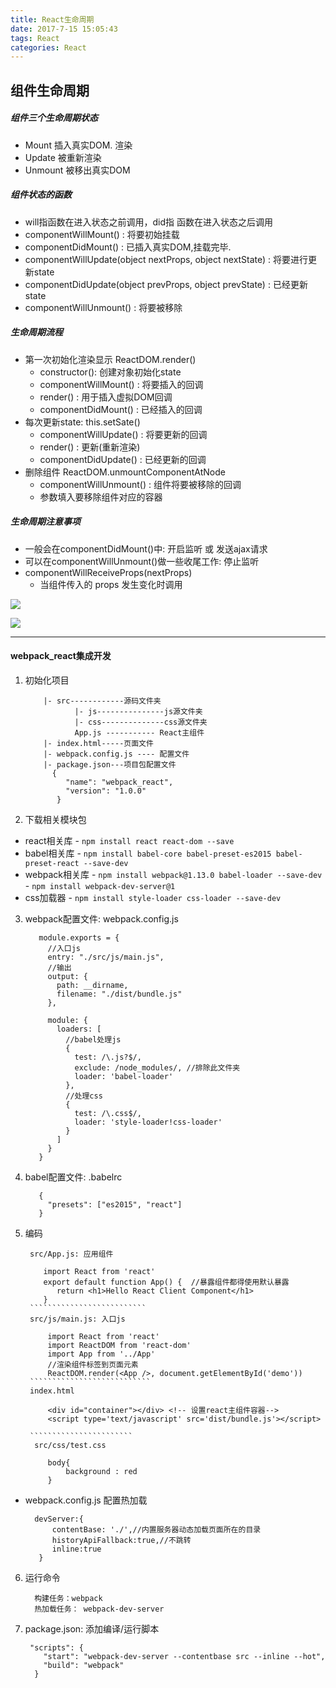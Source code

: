 ```yaml
---
title: React生命周期
date: 2017-7-15 15:05:43
tags: React
categories: React
---
```


## 组件生命周期
##### 组件三个生命周期状态
- Mount 插入真实DOM. 渲染
- Update 被重新渲染
- Unmount 被移出真实DOM

##### 组件状态的函数
- will指函数在进入状态之前调用，did指 函数在进入状态之后调用
- componentWillMount() : 将要初始挂载
- componentDidMount() : 已插入真实DOM,挂载完毕.
- componentWillUpdate(object nextProps, object nextState) : 将要进行更新state
- componentDidUpdate(object prevProps, object prevState) : 已经更新state
- componentWillUnmount() : 将要被移除

##### 生命周期流程
- 第一次初始化渲染显示  ReactDOM.render()
    - constructor(): 创建对象初始化state 
    - componentWillMount() : 将要插入的回调
    - render() : 用于插入虚拟DOM回调
    - componentDidMount() : 已经插入的回调
- 每次更新state: this.setSate()
    - componentWillUpdate() : 将要更新的回调
    - render() : 更新(重新渲染)
    - componentDidUpdate() : 已经更新的回调
- 删除组件 ReactDOM.unmountComponentAtNode
    - componentWillUnmount() : 组件将要被移除的回调 
    - 参数填入要移除组件对应的容器

##### 生命周期注意事项
- 一般会在componentDidMount()中: 开启监听 或 发送ajax请求
- 可以在componentWillUnmount()做一些收尾工作: 停止监听
- componentWillReceiveProps(nextProps)
    - 当组件传入的 props 发生变化时调用


![](http://i.imgur.com/Vah6umQ.png)

![](http://i.imgur.com/jHGTpep.png)

---

#### webpack_react集成开发
1. 初始化项目

	       |- src------------源码文件夹   
	              |- js---------------js源文件夹
	              |- css--------------css源文件夹
	              App.js ----------- React主组件
	       |- index.html-----页面文件
	       |- webpack.config.js ---- 配置文件
	       |- package.json---项目包配置文件
	         {
	            "name": "webpack_react",
	            "version": "1.0.0"
	          } 

2. 下载相关模块包
  * react相关库
	    - `npm install react react-dom --save`
  * babel相关库
    	- `npm install babel-core babel-preset-es2015 babel-preset-react --save-dev`
  * webpack相关库
    	- `npm install webpack@1.13.0 babel-loader --save-dev`
    	- `npm install webpack-dev-server@1`
  * css加载器
    	- `npm install style-loader css-loader --save-dev`
  
  	
3. webpack配置文件: webpack.config.js

		  module.exports = {
		    //入口js
		    entry: "./src/js/main.js",
		    //输出
		    output: {
		      path: __dirname,
		      filename: "./dist/bundle.js"
		    },
		  
		    module: {
		      loaders: [
		        //babel处理js
		        {
		          test: /\.js?$/,
		          exclude: /node_modules/, //排除此文件夹
		          loader: 'babel-loader'
		        },
		        //处理css
		        {
		          test: /\.css$/,
		          loader: 'style-loader!css-loader'
		        }
		      ]
		    }
		  }

4. babel配置文件: .babelrc

		  {
		    "presets": ["es2015", "react"]
		  }

5. 编码

	    src/App.js: 应用组件

		   import React from 'react'
		   export default function App() {  //暴露组件都得使用默认暴露
		      return <h1>Hello React Client Component</h1>
		   }
        ``````````````````````````
		src/js/main.js: 入口js

		    import React from 'react'
		    import ReactDOM from 'react-dom'
		    import App from '../App'
		    //渲染组件标签到页面元素
		    ReactDOM.render(<App />, document.getElementById('demo'))
        ```````````````````````````
		index.html

		    <div id="container"></div> <!-- 设置react主组件容器-->
		    <script type='text/javascript' src='dist/bundle.js'></script>
         
        ```````````````````````
		 src/css/test.css

		    body{
		        background : red
		    }

* webpack.config.js 配置热加载
    

	    devServer:{
	        contentBase: './',//内置服务器动态加载页面所在的目录
	        historyApiFallback:true,//不跳转
	        inline:true
	     }

6. 运行命令

		 构建任务：webpack
		 热加载任务： webpack-dev-server

7. package.json: 添加编译/运行脚本

	    "scripts": {
		   "start": "webpack-dev-server --contentbase src --inline --hot",
		   "build": "webpack"
		 }

  